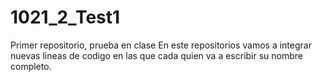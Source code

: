 # 1021_2_Test1
Primer repositorio, prueba en clase
En este repositorios vamos a integrar nuevas lineas de codigo en las que cada quien va a escribir su nombre completo. 
